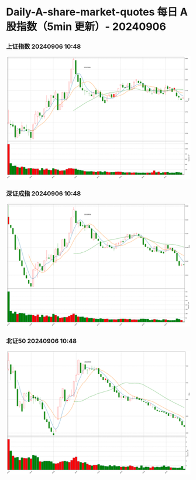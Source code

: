 
# Daily-A-share-market-quotes 每日 A 股指数（5min 更新）- 20240906

### 上证指数 20240906 10:48
![](./fig/2024/9/20240906-sh000001.png)

### 深证成指 20240906 10:48
![](./fig/2024/9/20240906-sz399001.png)

### 北证50 20240906 10:48
![](./fig/2024/9/20240906-bj899050.png)
